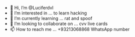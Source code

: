 - 👋 Hi, I’m @Luciferdvl
- 👀 I’m interested in ... to learn hacking
- 🌱 I’m currently learning ... rat and spoof
- 💞️ I’m looking to collaborate on ... cvv live cards
- 📫 How to reach me ... +93213068868 WhatsApp number

<!---
Luciferdvl/Luciferdvl is a ✨ special ✨ repository because its `README.md` (this file) appears on your GitHub profile.
You can click the Preview link to take a look at your changes.
--->
